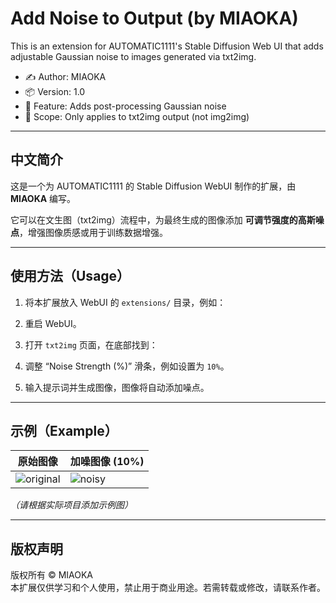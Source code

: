 # Add Noise to Output (by MIAOKA)

This is an extension for AUTOMATIC1111's Stable Diffusion Web UI that adds adjustable Gaussian noise to images generated via txt2img.

- ✍️ Author: MIAOKA
- 📦 Version: 1.0
- 🧪 Feature: Adds post-processing Gaussian noise
- 🎯 Scope: Only applies to txt2img output (not img2img)

---

## 中文简介

这是一个为 AUTOMATIC1111 的 Stable Diffusion WebUI 制作的扩展，由 **MIAOKA** 编写。

它可以在文生图（txt2img）流程中，为最终生成的图像添加 **可调节强度的高斯噪点**，增强图像质感或用于训练数据增强。

---

## 使用方法（Usage）

1. 将本扩展放入 WebUI 的 `extensions/` 目录，例如：

2. 重启 WebUI。

3. 打开 `txt2img` 页面，在底部找到：

4. 调整 “Noise Strength (%)” 滑条，例如设置为 `10%`。

5. 输入提示词并生成图像，图像将自动添加噪点。

---

## 示例（Example）

| 原始图像 | 加噪图像 (10%) |
|----------|----------------|
| ![original](examplessd_add_noise/original.png) | ![noisy](sd_add_noise/noisy.png) |

*（请根据实际项目添加示例图）*

---

## 版权声明

版权所有 © MIAOKA  
本扩展仅供学习和个人使用，禁止用于商业用途。若需转载或修改，请联系作者。

